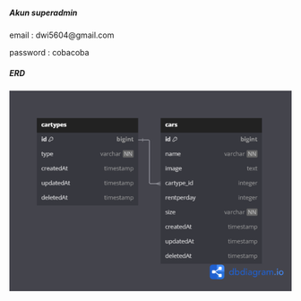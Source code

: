 <h5>Akun superadmin</h5>

<p>email : dwi5604@gmail.com</p>
<p>password : cobacoba</p>

<h5>ERD</h5>
<img src="KM-FSW-Chapter 4.png">